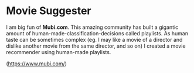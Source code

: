 # Movie Suggester

I am big fun of **Mubi.com**. This amazing community has built a gigantic amount of human-made-classification-decisions called playlists.
As human taste can be sometimes complex (eg. I may like a movie of a director and dislike another movie from the same director, and so on)
I created a movie recommender using human-made playlists.

(https://www.mubi.com/)
